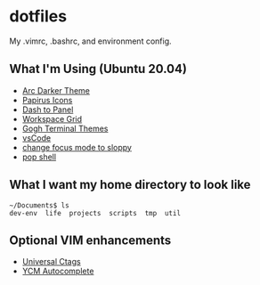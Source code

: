 # dotfiles
My .vimrc, .bashrc, and environment config.

## What I'm Using (Ubuntu 20.04)
- [Arc Darker Theme](https://github.com/horst3180/arc-theme)
- [Papirus Icons](https://github.com/PapirusDevelopmentTeam/papirus-icon-theme)
- [Dash to Panel](https://github.com/home-sweet-gnome/dash-to-panel)
- [Workspace Grid](https://github.com/zakkak/workspace-grid)
- [Gogh Terminal Themes](https://github.com/Mayccoll/Gogh)
- [vsCode](https://gist.github.com/and-rewsmith/af6cb3163eb899c1714d7517db4c62ff)
- [change focus mode to sloppy](https://askubuntu.com/questions/640805/gnome-shell-multi-desktop-changes-focus-to-other-screen)
- [pop shell](https://github.com/pop-os/shell)

## What I want my home directory to look like
```
~/Documents$ ls
dev-env  life  projects  scripts  tmp  util
```

## Optional VIM enhancements
- [Universal Ctags](https://github.com/universal-ctags/ctags)
- [YCM Autocomplete](https://github.com/queezythegreat/vim-YouCompleteMe)
